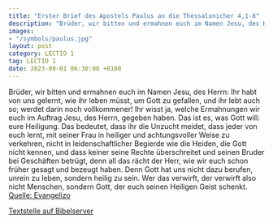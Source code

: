 ```yaml
---
title: "Erster Brief des Apostels Paulus an die Thessalonicher 4,1-8"
description: "Brüder, wir bitten und ermahnen euch im Namen Jesu, des Herrn: Ihr habt von uns gelernt, wie ihr leben müsst, um Gott zu gefallen, und ihr lebt auch so; werdet darin noch vollkommener! Ihr wisst ja, welche Ermahnungen wir euch im Auftrag Jesu, des Herrn, gegeben haben. Das ist es...."
images:
- "/symbols/paulus.jpg"
layout: post
category: LECTIO 1
tag: LECTIO 1
date: 2023-09-01 06:30:00 +0100
---
```

Brüder, wir bitten und ermahnen euch im Namen Jesu, des Herrn: Ihr habt von uns gelernt, wie ihr leben müsst, um Gott zu gefallen, und ihr lebt auch so; werdet darin noch vollkommener!
Ihr wisst ja, welche Ermahnungen wir euch im Auftrag Jesu, des Herrn, gegeben haben.
Das ist es, was Gott will: eure Heiligung.<!--more--> Das bedeutet, dass ihr die Unzucht meidet,
dass jeder von euch lernt, mit seiner Frau in heiliger und achtungsvoller Weise zu verkehren,
nicht in leidenschaftlicher Begierde wie die Heiden, die Gott nicht kennen,
und dass keiner seine Rechte überschreitet und seinen Bruder bei Geschäften betrügt, denn all das rächt der Herr, wie wir euch schon früher gesagt und bezeugt haben.
Denn Gott hat uns nicht dazu berufen, unrein zu leben, sondern heilig zu sein.
Wer das verwirft, der verwirft also nicht Menschen, sondern Gott, der euch seinen Heiligen Geist schenkt.<br>
[Quelle: Evangelizo](https://evangeliumtagfuertag.org/DE/gospel)

[Textstelle auf Bibelserver](https://www.bibleserver.com/EU/1.Thessalonicher4,1-8)
